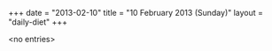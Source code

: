 +++
date = "2013-02-10"
title = "10 February 2013 (Sunday)"
layout = "daily-diet"
+++


\<no entries\>

